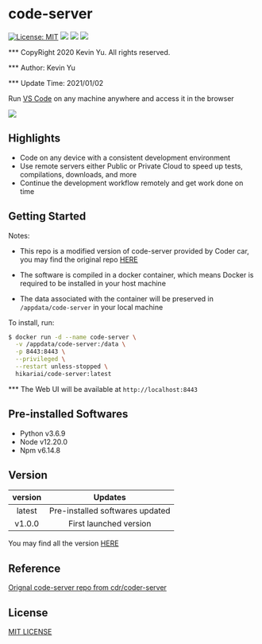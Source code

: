 # code-server

[![License: MIT](https://img.shields.io/badge/License-MIT-yellow.svg)](https://opensource.org/licenses/MIT)
![](https://img.shields.io/static/v1?label=Platforms&message=linux/amd64,linux/arm64&color=orange)
![](https://img.shields.io/static/v1?label=Python&message=3.6&color=red)
![](https://img.shields.io/static/v1?label=build&message=passing&color=green)



*** CopyRight 2020 Kevin Yu. All rights reserved.

*** Author: Kevin Yu

*** Update Time: 2021/01/02

Run [VS Code](https://github.com/Microsoft/vscode) on any machine anywhere and access it in the browser

![](https://github.com/yqlbu/code-server/blob/main/demo.png?raw=true)

## Highlights

- Code on any device with a consistent development environment
- Use remote servers either Public or Private Cloud to speed up tests, compilations, downloads, and more
- Continue the development workflow remotely and get work done on time

## Getting Started

Notes:

- This repo is a modified version of code-server provided by Coder car, you may find the original repo [HERE](https://github.com/cdr/code-server)

- The software is compiled in a docker container, which means Docker is required to be installed in your host machine
- The data associated with the container will be preserved in `/appdata/code-server` in your local machine

To install, run:

```bash
$ docker run -d --name code-server \
  -v /appdata/code-server:/data \
  -p 8443:8443 \
  --privileged \
  --restart unless-stopped \
  hikariai/code-server:latest
```

*** The Web UI will be available at `http://localhost:8443`

## Pre-installed Softwares

- Python v3.6.9
- Node v12.20.0
- Npm v6.14.8

## Version

| version |             Updates             |
| :-----: | :-----------------------------: |
| latest  | Pre-installed softwares updated |
| v1.0.0  |     First launched version      |

You may find all the version [HERE](https://hub.docker.com/repository/docker/hikariai/code-server/tags?page=1&ordering=last_updated)

## Reference

[Orignal code-server repo from cdr/coder-server](https://hub.docker.com/repository/docker/hikariai/code-server/tags?page=1&ordering=last_updated)

## License

[MIT LICENSE](https://github.com/yqlbu/code-server/blob/main/LICENSE)
